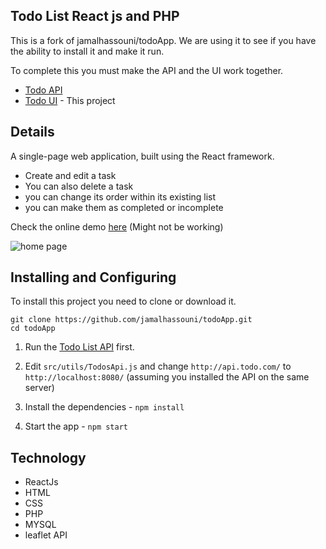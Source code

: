 ## Todo List React js and PHP

This is a fork of jamalhassouni/todoApp. We are using it to see if you have the ability to install it and make it run. 

To complete this you must make the API and the UI work together. 

* [Todo API](https://github.com/richie-chauhan/TodoAppAPI)
* [Todo UI](https://github.com/richie-chauhan/TodoAppUI) - This project

## Details
A single-page web application, built using the React framework.

* Create and edit a task
* You can also delete a task
* you can change its order within its existing list
* you can make them as completed or incomplete

Check the online demo [here](https://jamal-app.netlify.com/) (Might not be working)

![home page](screenshots/todo.png)

## Installing and Configuring

To install this project you need to clone or download it.

```shell
git clone https://github.com/jamalhassouni/todoApp.git
cd todoApp
```
1. Run the [Todo List API](https://github.com/richie-chauhan/TodoAppAPI) first. 

2. Edit  `src/utils/TodosApi.js` and change `http://api.todo.com/` to `http://localhost:8080/` (assuming you installed the API on the same server)

3. Install the dependencies - `npm install`

4. Start the app - `npm start`

## Technology
- ReactJs
- HTML
- CSS
- PHP
- MYSQL
- leaflet API

